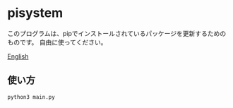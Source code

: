 # pisystem

このプログラムは、pipでインストールされているパッケージを更新するためのものです。
自由に使ってください。

[English](README-en.md)

## 使い方

```
python3 main.py
```
